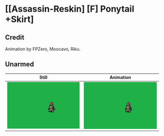# [\[Assassin-Reskin\] \[F\] Ponytail +Skirt]

## Credit

Animation by FPZero, Moocavo, Riku.

## Unarmed

| Still | Animation |
| :---: | :-------: |
| ![Unarmed still](./Unarmed_000.png) | ![Unarmed animation](./Unarmed.gif) |
